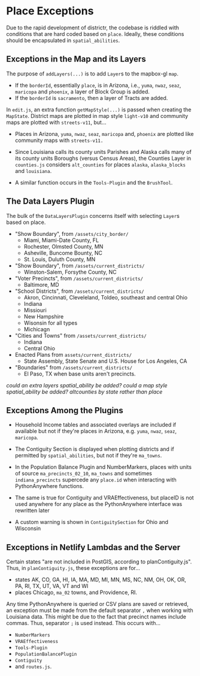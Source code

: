 # Place Exceptions

Due to the rapid development of districtr, the codebase is
riddled with conditions that are hard coded based on `place`. Ideally,
these conditions should be encapsulated in `spatial_abilities`. 

## Exceptions in the Map and its Layers

The purpose of `addLayers(...)` is to add `Layer`s to the
mapbox-gl `map`. 

- If the `borderId`, essentially `place`, is in Arizona, i.e.,
`yuma`, `nwaz`, `seaz`, `maricopa` and `phoenix`, a layer of
Block Group is added.
- If the `borderId` is `sacramento`, then a layer of Tracts
are added. 

In `edit.js`, an extra function `getMapStyle(...)` is passed
when creating the `MapState`. District maps are plotted in map style
`light-v10` and community maps are plotted with `streets-v11`, 
but...

- Places in Arizona, `yuma`, `nwaz`, `seaz`, `maricopa` and,
`phoenix` are plotted like community maps with `streets-v11.`

- Since Louisiana calls its county units Parishes and Alaska calls
many of its county units Boroughs (versus Census Areas), the Counties
Layer in `counties.js` considers `alt_counties` for places
`alaska`, `alaska_blocks` and `louisiana`. 
- A similar function occurs in the `Tools-Plugin` and the `BrushTool`. 

## The Data Layers Plugin

The bulk of the `DataLayersPlugin` concerns itself with selecting
`Layer`s based on place. 

- "Show Boundary", from `/assets/city_border/`
  - Miami, Miami-Date County, FL
  - Rochester, Olmsted County, MN
  - Asheville, Buncome Bounty, NC
  - St. Louis, Duluth County, MN
- "Show Boundary", from `/assets/current_districts/`
  - Winston-Salem, Forsythe County, NC 
- "Voter Precincts", from `/assets/current_districts/`
  - Baltimore, MD
- "School Districts", from `/assets/current_districts/`
  - Akron, Cincinnati, Cleveleland, Toldeo, southeast and central Ohio
  - Indiana
  - Missiouri
  - New Hampshire
  - Wisonsin for all types
  - Michicagn 
- "Cities and Towns" from `/assets/current_districts/`
  - Indiana
  - Central Ohio 
- Enacted Plans from `assets/current_districts/`
  - State Assembly, State Senate and U.S. House for Los Angeles, CA
- "Boundaries" from `/assets/current_districts/`
  - El Paso, TX when base units aren't precincts.
  
_could an extra layers spatial_ability be added?_
_could a map style spatial_ability be added?_
_altcounties by state rather than place_


## Exceptions Among the Plugins

- Household Income tables and associated overlays are included
if available but not if they're places in Arizona, e.g. 
`yuma`, `nwaz`, `seaz`, `maricopa`.

- The Contiguity Section is displayed when plotting districts
and if permitted by `spatial_abilities`, but not if they're
`ma_towns`. 
- In the Population Balance Plugin and NumberMarkers, places with
units of source `ma_precincts_02_10`, `ma_towns` and sometimes 
`indiana_precincts` supercede any `place.id` when interacting with 
PythonAnywhere functions. 
- The same is true for Contiguity and VRAEffectiveness, but placeID
is not used anywhere for any place as the PythonAnywhere interface
was rewritten later
- A custom warning is shown in `ContiguitySection` for Ohio and 
Wisconsin

## Exceptions in Netlify Lambdas and the Server

Certain states "are not included in PostGIS, according to planContiguity.js".
Thus, in `planContiguity.js`, these exceptions are for...
- states AK, CO, GA, HI, IA, MA, MD, MI, MN, MS, NC, NM, OH, OK,
OR, PA, RI, TX, UT, VA, VT and WI
- places Chicago, `ma_02` towns, and Providence, RI. 

Any time PythonAnywhere is queried or CSV plans are saved or retrieved,
an exception must be made from the default separator `,` when working with 
Louisiana data. This might be due to the fact that precinct names include 
commas. Thus, separator `;` is used instead. This occurs with...
- `NumberMarkers`
- `VRAEffectiveness`
- `Tools-Plugin`
- `PopulationBalancePlugin`
- `Contiguity`
- and `routes.js`.

